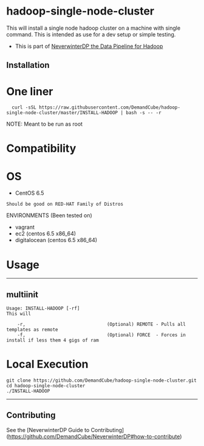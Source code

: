 hadoop-single-node-cluster
=======================

This will install a single node hadoop cluster on a machine with single command.  This is intended as use for a dev setup or simple testing.

- This is part of [NeverwinterDP the Data Pipeline for Hadoop](https://github.com/DemandCube/NeverwinterDP)



## Installation


# One liner 
```
  curl -sSL https://raw.githubusercontent.com/DemandCube/hadoop-single-node-cluster/master/INSTALL-HADOOP | bash -s -- -r
```
NOTE: Meant to be run as root

# Compatibility

OS
=======
* CentOS 6.5
```
Should be good on RED-HAT Family of Distros
```
ENVIRONMENTS (Been tested on)
- vagrant
- ec2 (centos 6.5 x86_64)
- digitalocean (centos 6.5 x86_64)

# Usage


* * *
## multiinit
```
Usage: INSTALL-HADOOP [-rf]
This will

    -r,                              (Optional) REMOTE - Pulls all templates as remote 
    -f,                              (Optional) FORCE  - Forces in install if less them 4 gigs of ram
```

# Local Execution
```
git clone https://github.com/DemandCube/hadoop-single-node-cluster.git
cd hadoop-single-node-cluster
./INSTALL-HADOOP
```

* * *

## Contributing

See the [NeverwinterDP Guide to Contributing] (https://github.com/DemandCube/NeverwinterDP#how-to-contribute)


